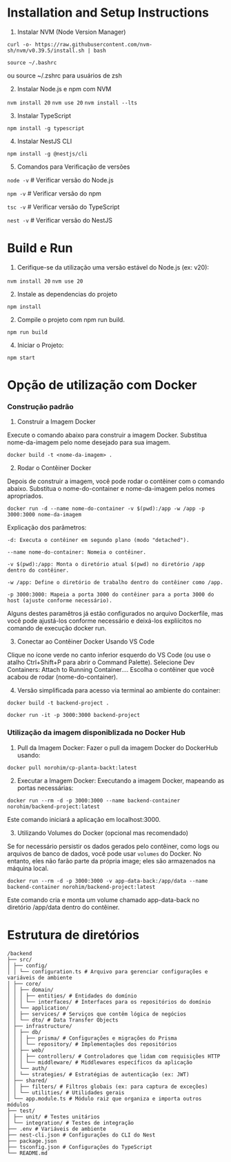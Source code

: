 # Installation and Setup Instructions

1. Instalar NVM (Node Version Manager)

`curl -o- https://raw.githubusercontent.com/nvm-sh/nvm/v0.39.5/install.sh | bash`

`source ~/.bashrc `

ou source ~/.zshrc para usuários de zsh

2. Instalar Node.js e npm com NVM

`nvm install 20`
`nvm use 20`
`nvm install --lts`

3. Instalar TypeScript

`npm install -g typescript`

4. Instalar NestJS CLI

`npm install -g @nestjs/cli`

5. Comandos para Verificação de versões

`node -v`  # Verificar versão do Node.js

`npm -v`   # Verificar versão do npm

`tsc -v`   # Verificar versão do TypeScript

`nest -v` # Verificar versão do NestJS

# Build e Run

1. Cerifique-se da utilização uma versão estável do Node.js (ex: v20):

`nvm install 20`
`nvm use 20`

2. Instale as dependencias do projeto

`npm install`

2. Compile o projeto com npm run build.

`npm run build`

4. Iniciar o Projeto:

`npm start`

# Opção de utilização com Docker

### Construção padrão

1. Construir a Imagem Docker

Execute o comando abaixo para construir a imagem Docker. Substitua nome-da-imagem pelo nome desejado para sua imagem.

`docker build -t <nome-da-imagem> .`

2. Rodar o Contêiner Docker

Depois de construir a imagem, você pode rodar o contêiner com o comando abaixo. Substitua o nome-do-container e nome-da-imagem pelos nomes apropriados.

`docker run -d --name nome-do-container -v $(pwd):/app -w /app -p 3000:3000 nome-da-imagem`

Explicação dos parâmetros:

`-d: Executa o contêiner em segundo plano (modo "detached").`

`--name nome-do-container: Nomeia o contêiner.`

`-v $(pwd):/app: Monta o diretório atual $(pwd) no diretório /app dentro do contêiner.`

`-w /app: Define o diretório de trabalho dentro do contêiner como /app.`

`-p 3000:3000: Mapeia a porta 3000 do contêiner para a porta 3000 do host (ajuste conforme necessário).`


Alguns destes paramêtros já estão configurados no arquivo Dockerfile, mas você pode ajustá-los conforme necessário e deixá-los expliícitos no comando de execução docker run.

3. Conectar ao Contêiner Docker Usando VS Code

Clique no ícone verde no canto inferior esquerdo do VS Code (ou use o atalho Ctrl+Shift+P para abrir o Command Palette).
Selecione Dev Containers: Attach to Running Container....
Escolha o contêiner que você acabou de rodar (nome-do-container).

4. Versão simplificada para acesso via terminal ao ambiente do container:

`docker build -t backend-project .`

`docker run -it -p 3000:3000 backend-project`

### Utilização da imagem disponiblizada no Docker Hub

1. Pull da Imagem Docker:
Fazer o pull da imagem Docker do DockerHub usando:

`docker pull norohim/cp-planta-backt:latest`

2. Executar a Imagem Docker:
Executando a imagem Docker, mapeando as portas necessárias:

`docker run --rm -d -p 3000:3000 --name backend-container norohim/backend-project:latest`

Este comando iniciará a aplicação em localhost:3000.

3. Utilizando Volumes do Docker (opcional mas recomendado)

Se for necessário persistir os dados gerados pelo contêiner, como logs ou arquivos de banco de dados, você pode usar `volumes` do Docker. No entanto, eles não farão parte da própria image; eles são armazenados na máquina local.

`docker run --rm -d -p 3000:3000 -v app-data-back:/app/data --name backend-container norohim/backend-project:latest`

Este comando cria e monta um volume chamado app-data-back no diretório /app/data dentro do contêiner.


# Estrutura de diretórios
```
/backend
├── src/
│ ├── config/
│ │ └── configuration.ts # Arquivo para gerenciar configurações e variáveis de ambiente
│ ├── core/
│ │ ├── domain/
│ │ │ ├── entities/ # Entidades do domínio
│ │ │ └── interfaces/ # Interfaces para os repositórios do domínio
│ │ └── application/
│ │ ├── services/ # Serviços que contêm lógica de negócios
│ │ └── dto/ # Data Transfer Objects
│ ├── infrastructure/
│ │ ├── db/
│ │ │ ├── prisma/ # Configurações e migrações do Prisma
│ │ │ └── repository/ # Implementações dos repositórios
│ │ ├── web/
│ │ │ ├── controllers/ # Controladores que lidam com requisições HTTP
│ │ │ └── middleware/ # Middlewares específicos da aplicação
│ │ └── auth/
│ │ └── strategies/ # Estratégias de autenticação (ex: JWT)
│ ├── shared/
│ │ ├── filters/ # Filtros globais (ex: para captura de exceções)
│ │ └── utilities/ # Utilidades gerais
│ └── app.module.ts # Módulo raiz que organiza e importa outros módulos
├── test/
│ ├── unit/ # Testes unitários
│ └── integration/ # Testes de integração
├── .env # Variáveis de ambiente
├── nest-cli.json # Configurações do CLI do Nest
├── package.json
├── tsconfig.json # Configurações do TypeScript
└── README.md
```